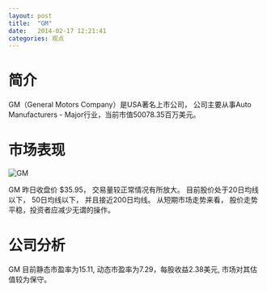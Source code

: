 ```yaml
---
layout: post
title:  "GM"
date:   2014-02-17 12:21:41
categories: 观点
---
```


# 简介
GM（General Motors Company）是USA著名上市公司，
公司主要从事Auto Manufacturers - Major行业，当前市值50078.35百万美元。

# 市场表现

![GM](http://finviz.com/chart.ashx?t=GM&ty=c&ta=1&p=d&s=l)

GM 昨日收盘价 $35.95，
交易量较正常情况有所放大。
目前股价处于20日均线以下，
50日均线以下，
并且接近200日均线。
从短期市场走势来看，
股价走势平稳，投资者应减少无谓的操作。

# 公司分析
GM 目前静态市盈率为15.11, 动态市盈率为7.29，每股收益2.38美元,
市场对其估值较为保守。
